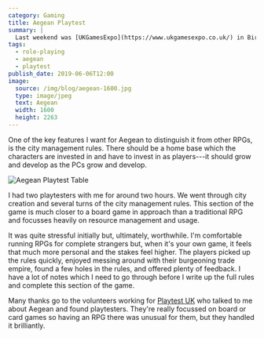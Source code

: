 ```yaml
---
category: Gaming
title: Aegean Playtest
summary: |
  Last weekend was [UKGamesExpo](https://www.ukgamesexpo.co.uk/) in Birmingham. It was my first time there and I dove in head-first with a playtest of [Aegean](http://www.aegeanrpg.com/), the Greek myth inspired role-playing game which I've been working on for the past couple of years.
tags: 
  - role-playing
  - aegean
  - playtest
publish_date: 2019-06-06T12:00
image:
  source: /img/blog/aegean-1600.jpg
  type: image/jpeg
  text: Aegean
  width: 1600
  height: 2263
---
```


One of the key features I want for Aegean to distinguish it from other RPGs, is the city management rules. There should be a home base which the characters are invested in and have to invest in as players---it should grow and develop as the PCs grow and develop.

![Aegean Playtest Table]($media/img/blog/aegean-playtest.jpg)

I had two playtesters with me for around two hours. We went through city creation and several turns of the city management rules. This section of the game is much closer to a board game in approach than a traditional RPG and focusses heavily on resource management and usage.

It was quite stressful initially but, ultimately, worthwhile. I'm comfortable running RPGs for complete strangers but, when it's your own game, it feels that much more personal and the stakes feel higher. The players picked up the rules quickly, enjoyed messing around with their burgeoning trade empire, found a few holes in the rules, and offered plenty of feedback. I have a lot of notes which I need to go through before I write up the full rules and complete this section of the game.

Many thanks go to the volunteers working for [Playtest UK](http://www.playtest.co.uk/) who talked to me about Aegean and found playtesters. They're really focussed on board or card games so having an RPG there was unusual for them, but they handled it brilliantly.
